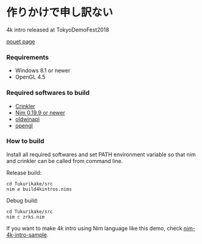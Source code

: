 # 作りかけで申し訳ない
4k intro released at TokyoDemoFest2018

[pouet page](http://www.pouet.net/prod.php?which=79364)

### Requirements
* Windows 8.1 or newer
* OpenGL 4.5

### Required softwares to build
* [Crinkler](http://crinkler.net/)
* [Nim 0.19.9 or newer](https://github.com/nim-lang/Nim)
* [oldwinapi](https://github.com/nim-lang/oldwinapi)
* [opengl](https://github.com/nim-lang/opengl)

### How to build
Install all required softwares and set PATH environment variable
so that nim and crinkler can be called from command line.

Release build:
```console
cd Tukurikake/src
nim e build4kintros.nims
```

Debug build:
```console
cd Tukurikake/src
nim c zrks.nim
```

If you want to make 4k intro using Nim language like this demo, check [nim-4k-intro-sample](https://github.com/demotomohiro/nim-4k-intro-sample).
